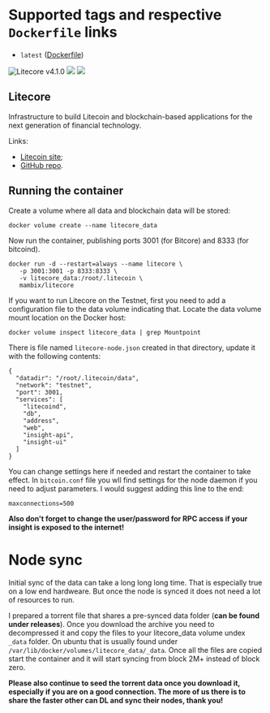 # Supported tags and respective `Dockerfile` links
* `latest` ([Dockerfile])

![Litecore v4.1.0](https://img.shields.io/badge/litecore-v4.1.10-green.svg)
[![](https://images.microbadger.com/badges/image/mambix/litecore.svg)](https://microbadger.com/images/mambix/litecore "Get your own image badge on microbadger.com")
[![](https://images.microbadger.com/badges/version/mambix/litecore.svg)](https://microbadger.com/images/mambix/litecore "Get your own version badge on microbadger.com")

## Litecore
Infrastructure to build Litecoin and blockchain-based applications for the next generation of financial technology.

Links:
* [Litecoin site];
* [GitHub repo].

## Running the container

Create a volume where all data and blockchain data will be stored:

```
docker volume create --name litecore_data
```

Now run the container, publishing ports 3001 (for Bitcore) and 8333 (for bitcoind).

```
docker run -d --restart=always --name litecore \
   -p 3001:3001 -p 8333:8333 \
   -v litecore_data:/root/.litecoin \
   mambix/litecore
```

If you want to run Litecore on the Testnet, first you need to add a configuration file to the data volume indicating that. Locate the data volume mount location on the Docker host:

```
docker volume inspect litecore_data | grep Mountpoint
```

There is file named `litecore-node.json` created in that directory, update it with the following contents:

```
{
  "datadir": "/root/.litecoin/data",
  "network": "testnet",
  "port": 3001,
  "services": [
    "litecoind",
    "db",
    "address",
    "web",
    "insight-api",
    "insight-ui"
  ]
}
```

You can change settings here if needed and restart the container to take effect. In `bitcoin.conf` file
you wll find settings for the node daemon if you need to adjust parameters. I would suggest adding this line to the end:
```
maxconnections=500
```

__Also don't forget to change the user/password for RPC access if your insight is exposed to the internet!__

# Node sync
Initial sync of the data can take a long long long time. That is especially true on a low end hardweare.
But once the node is synced it does not need a lot of resources to run.  

I prepared a torrent file that shares a pre-synced data folder (__can be found under releases__). Once you download the archive you need
to decompressed it and copy the files to your litecore_data volume undex `_data` folder. On ubuntu
that is usually found under `/var/lib/docker/volumes/litecore_data/_data`.
Once all the files are copied start the container and it will start syncing from block 2M+ instead of block zero.

__Please also continue to seed the torrent data once you download it, especially if you are on a good connection. The more of us there is to share the faster other can DL and sync their nodes, thank you!__

[Dockerfile]: <https://github.com/mambix/litecore/blob/master/Dockerfile>
[GitHub repo]: <https://github.com/litecoin-project/litecore>
[Litecoin site]: <https://litecoin.com/>
